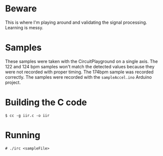 # Beware

This is where I'm playing around and validating the signal processing. Learning is messy.

# Samples

These samples were taken with the CircuitPlayground on a single axis. The 122 and 124 bpm samples won't
match the detected values because they were not recorded with proper timing. The 174bpm sample was
recorded correctly. The samples were recorded with the `sampleAccel.ino` Arduino project.

# Building the C code

```
$ cc -g iir.c -o iir
```

# Running

```
# ./irc <sampleFile>
```
